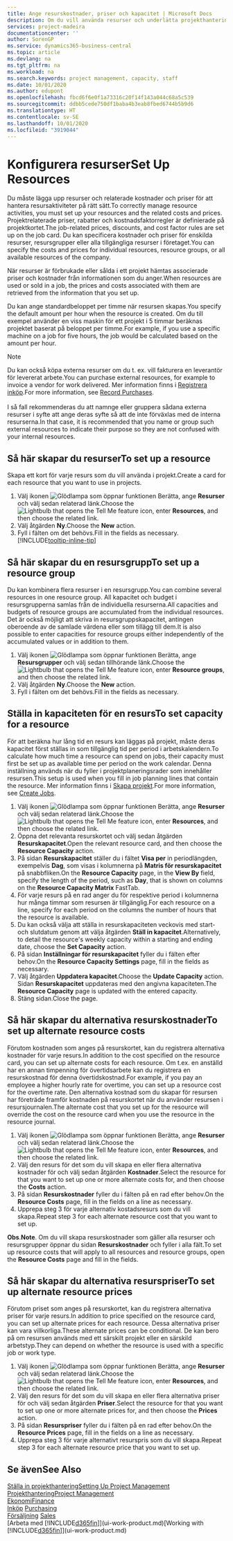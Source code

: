 ```yaml
---
title: Ange resurskostnader, priser och kapacitet | Microsoft Docs
description: Om du vill använda resurser och underlätta projekthantering, specificera kostnader och priser för enskilda resurser eller resursgrupper och ange en resurskapacitet.
services: project-madeira
documentationcenter: ''
author: SorenGP
ms.service: dynamics365-business-central
ms.topic: article
ms.devlang: na
ms.tgt_pltfrm: na
ms.workload: na
ms.search.keywords: project management, capacity, staff
ms.date: 10/01/2020
ms.author: edupont
ms.openlocfilehash: fbcd6f6e0f1a73316c20f14f143a044c68a5c539
ms.sourcegitcommit: ddbb5cede750df1baba4b3eab8fbed6744b5b9d6
ms.translationtype: HT
ms.contentlocale: sv-SE
ms.lasthandoff: 10/01/2020
ms.locfileid: "3919044"
---
```

# <a name="set-up-resources"></a><span data-ttu-id="b6018-103">Konfigurera resurser</span><span class="sxs-lookup"><span data-stu-id="b6018-103">Set Up Resources</span></span>
<span data-ttu-id="b6018-104">Du måste lägga upp resurser och relaterade kostnader och priser för att hantera resursaktiviteter på rätt sätt.</span><span class="sxs-lookup"><span data-stu-id="b6018-104">To correctly manage resource activities, you must set up your resources and the related costs and prices.</span></span> <span data-ttu-id="b6018-105">Projektrelaterade priser, rabatter och kostnadsfaktorregler är definierade på projektkortet.</span><span class="sxs-lookup"><span data-stu-id="b6018-105">The job-related prices, discounts, and cost factor rules are set up on the job card.</span></span> <span data-ttu-id="b6018-106">Du kan specificera kostnader och priser för enskilda resurser, resursgrupper eller alla tillgängliga resurser i företaget.</span><span class="sxs-lookup"><span data-stu-id="b6018-106">You can specify the costs and prices for individual resources, resource groups, or all available resources of the company.</span></span>

<span data-ttu-id="b6018-107">När resurser är förbrukade eller sålda i ett projekt hämtas associerade priser och kostnader från informationen som du anger.</span><span class="sxs-lookup"><span data-stu-id="b6018-107">When resources are used or sold in a job, the prices and costs associated with them are retrieved from the information that you set up.</span></span>

<span data-ttu-id="b6018-108">Du kan ange standardbeloppet per timme när resursen skapas.</span><span class="sxs-lookup"><span data-stu-id="b6018-108">You specify the default amount per hour when the resource is created.</span></span> <span data-ttu-id="b6018-109">Om du till exempel använder en viss maskin för ett projekt i 5 timmar beräknas projektet baserat på beloppet per timme.</span><span class="sxs-lookup"><span data-stu-id="b6018-109">For example, if you use a specific machine on a job for five hours, the job would be calculated based on the amount per hour.</span></span>

> [!NOTE]
> <span data-ttu-id="b6018-110">Du kan också köpa externa resurser om du t. ex. vill fakturera en leverantör för levererat arbete.</span><span class="sxs-lookup"><span data-stu-id="b6018-110">You can purchase external resources, for example to invoice a vendor for work delivered.</span></span> <span data-ttu-id="b6018-111">Mer information finns i [Registrera inköp](purchasing-how-record-purchases.md).</span><span class="sxs-lookup"><span data-stu-id="b6018-111">For more information, see [Record Purchases](purchasing-how-record-purchases.md).</span></span><br /><br />
> <span data-ttu-id="b6018-112">I så fall rekommenderas du att namnge eller gruppera sådana externa resurser i syfte att ange deras syfte så att de inte förväxlas med de interna resurserna.</span><span class="sxs-lookup"><span data-stu-id="b6018-112">In that case, it is recommended that you name or group such external resources to indicate their purpose so they are not confused with your internal resources.</span></span>

## <a name="to-set-up-a-resource"></a><span data-ttu-id="b6018-113">Så här skapar du resurser</span><span class="sxs-lookup"><span data-stu-id="b6018-113">To set up a resource</span></span>
<span data-ttu-id="b6018-114">Skapa ett kort för varje resurs som du vill använda i projekt.</span><span class="sxs-lookup"><span data-stu-id="b6018-114">Create a card for each resource that you want to use in projects.</span></span>

1. <span data-ttu-id="b6018-115">Välj ikonen ![Glödlampa som öppnar funktionen Berätta](media/ui-search/search_small.png "Berätta vad du vill göra"), ange **Resurser** och välj sedan relaterad länk.</span><span class="sxs-lookup"><span data-stu-id="b6018-115">Choose the ![Lightbulb that opens the Tell Me feature](media/ui-search/search_small.png "Tell me what you want to do") icon, enter **Resources**, and then choose the related link.</span></span>
2. <span data-ttu-id="b6018-116">Välj åtgärden **Ny**.</span><span class="sxs-lookup"><span data-stu-id="b6018-116">Choose the **New** action.</span></span>
3. <span data-ttu-id="b6018-117">Fyll i fälten om det behövs.</span><span class="sxs-lookup"><span data-stu-id="b6018-117">Fill in the fields as necessary.</span></span> [!INCLUDE[tooltip-inline-tip](includes/tooltip-inline-tip_md.md)]  

## <a name="to-set-up-a-resource-group"></a><span data-ttu-id="b6018-118">Så här skapar du en resursgrupp</span><span class="sxs-lookup"><span data-stu-id="b6018-118">To set up a resource group</span></span>
<span data-ttu-id="b6018-119">Du kan kombinera flera resurser i en resursgrupp.</span><span class="sxs-lookup"><span data-stu-id="b6018-119">You can combine several resources in one resource group.</span></span> <span data-ttu-id="b6018-120">All kapacitet och budget i resursgrupperna samlas från de individuella resurserna.</span><span class="sxs-lookup"><span data-stu-id="b6018-120">All capacities and budgets of resource groups are accumulated from the individual resources.</span></span> <span data-ttu-id="b6018-121">Det är också möjligt att skriva in resursgruppskapacitet, antingen oberoende av de samlade värdena eller som tillägg till dem.</span><span class="sxs-lookup"><span data-stu-id="b6018-121">It is also possible to enter capacities for resource groups either independently of the accumulated values or in addition to them.</span></span>

1. <span data-ttu-id="b6018-122">Välj ikonen ![Glödlampa som öppnar funktionen Berätta](media/ui-search/search_small.png "Berätta vad du vill göra"), ange **Resursgrupper** och välj sedan tillhörande länk.</span><span class="sxs-lookup"><span data-stu-id="b6018-122">Choose the ![Lightbulb that opens the Tell Me feature](media/ui-search/search_small.png "Tell me what you want to do") icon, enter **Resource groups**, and then choose the related link.</span></span>
2. <span data-ttu-id="b6018-123">Välj åtgärden **Ny**.</span><span class="sxs-lookup"><span data-stu-id="b6018-123">Choose the **New** action.</span></span>
3. <span data-ttu-id="b6018-124">Fyll i fälten om det behövs.</span><span class="sxs-lookup"><span data-stu-id="b6018-124">Fill in the fields as necessary.</span></span>

## <a name="to-set-capacity-for-a-resource"></a><span data-ttu-id="b6018-125">Ställa in kapaciteten för en resurs</span><span class="sxs-lookup"><span data-stu-id="b6018-125">To set capacity for a resource</span></span>
<span data-ttu-id="b6018-126">För att beräkna hur lång tid en resurs kan läggas på projekt, måste deras kapacitet först ställas in som tillgänglig tid per period i arbetskalendern.</span><span class="sxs-lookup"><span data-stu-id="b6018-126">To calculate how much time a resource can spend on jobs, their capacity must first be set up as available time per period on the work calendar.</span></span> <span data-ttu-id="b6018-127">Denna inställning används när du fyller i projektplaneringsrader som innehåller resursen.</span><span class="sxs-lookup"><span data-stu-id="b6018-127">This setup is used when you fill in job planning lines that contain the resource.</span></span> <span data-ttu-id="b6018-128">Mer information finns i [Skapa projekt](projects-how-create-jobs.md).</span><span class="sxs-lookup"><span data-stu-id="b6018-128">For more information, see [Create Jobs](projects-how-create-jobs.md).</span></span>

1. <span data-ttu-id="b6018-129">Välj ikonen ![Glödlampa som öppnar funktionen Berätta](media/ui-search/search_small.png "Berätta vad du vill göra"), ange **Resurser** och välj sedan relaterad länk.</span><span class="sxs-lookup"><span data-stu-id="b6018-129">Choose the ![Lightbulb that opens the Tell Me feature](media/ui-search/search_small.png "Tell me what you want to do") icon, enter **Resources**, and then choose the related link.</span></span>
2. <span data-ttu-id="b6018-130">Öppna det relevanta resurskortet och välj sedan åtgärden **Resurskapacitet**.</span><span class="sxs-lookup"><span data-stu-id="b6018-130">Open the relevant resource card, and then choose the **Resource Capacity** action.</span></span>
3. <span data-ttu-id="b6018-131">På sidan **Resurskapacitet** ställer du i fältet **Visa per** in periodlängden, exempelvis **Dag**, som visas i kolumnerna på **Matris för resurskapacitet** på snabbfliken.</span><span class="sxs-lookup"><span data-stu-id="b6018-131">On the **Resource Capacity** page, in the **View By** field, specify the length of the period, such as **Day**, that is shown on columns on the **Resource Capacity Matrix** FastTab.</span></span>
4. <span data-ttu-id="b6018-132">För varje resurs på en rad anger du för respektive period i kolumnerna hur många timmar som resursen är tillgänglig.</span><span class="sxs-lookup"><span data-stu-id="b6018-132">For each resource on a line, specify for each period on the columns the number of hours that the resource is available.</span></span>
5. <span data-ttu-id="b6018-133">Du kan också välja att ställa in resurskapaciteten veckovis med start- och slutdatum genom att välja åtgärden **Ställ in kapacitet**.</span><span class="sxs-lookup"><span data-stu-id="b6018-133">Alternatively, to detail the resource's weekly capacity within a starting and ending date, choose the **Set Capacity** action.</span></span>
6. <span data-ttu-id="b6018-134">På sidan **Inställningar för resurskapacitet** fyller du i fälten efter behov.</span><span class="sxs-lookup"><span data-stu-id="b6018-134">On the **Resource Capacity Settings** page, fill in the fields as necessary.</span></span>
7. <span data-ttu-id="b6018-135">Välj åtgärden **Uppdatera kapacitet**.</span><span class="sxs-lookup"><span data-stu-id="b6018-135">Choose the **Update Capacity** action.</span></span> <span data-ttu-id="b6018-136">Sidan **Resurskapacitet** uppdateras med den angivna kapaciteten.</span><span class="sxs-lookup"><span data-stu-id="b6018-136">The **Resource Capacity** page is updated with the entered capacity.</span></span>
8. <span data-ttu-id="b6018-137">Stäng sidan.</span><span class="sxs-lookup"><span data-stu-id="b6018-137">Close the page.</span></span>

## <a name="to-set-up-alternate-resource-costs"></a><span data-ttu-id="b6018-138">Så här skapar du alternativa resurskostnader</span><span class="sxs-lookup"><span data-stu-id="b6018-138">To set up alternate resource costs</span></span>
<span data-ttu-id="b6018-139">Förutom kostnaden som anges på resurskortet, kan du registrera alternativa kostnader för varje resurs.</span><span class="sxs-lookup"><span data-stu-id="b6018-139">In addition to the cost specified on the resource card, you can set up alternate costs for each resource.</span></span> <span data-ttu-id="b6018-140">Om t.ex. en anställd har en annan timpenning för övertidsarbete kan du registrera en resurskostnad för denna övertidskostnad.</span><span class="sxs-lookup"><span data-stu-id="b6018-140">For example, if you pay an employee a higher hourly rate for overtime, you can set up a resource cost for the overtime rate.</span></span> <span data-ttu-id="b6018-141">Den alternativa kostnad som du skapar för resursen har företräde framför kostnaden på resurskortet när du använder resursen i resursjournalen.</span><span class="sxs-lookup"><span data-stu-id="b6018-141">The alternate cost that you set up for the resource will override the cost on the resource card when you use the resource in the resource journal.</span></span>

1. <span data-ttu-id="b6018-142">Välj ikonen ![Glödlampa som öppnar funktionen Berätta](media/ui-search/search_small.png "Berätta vad du vill göra"), ange **Resurser** och välj sedan relaterad länk.</span><span class="sxs-lookup"><span data-stu-id="b6018-142">Choose the ![Lightbulb that opens the Tell Me feature](media/ui-search/search_small.png "Tell me what you want to do") icon, enter **Resources**, and then choose the related link.</span></span>  
2. <span data-ttu-id="b6018-143">Välj den resurs för det som du vill skapa en eller flera alternativa kostnader för och välj sedan åtgärden **Kostnader**.</span><span class="sxs-lookup"><span data-stu-id="b6018-143">Select the resource for that you want to set up one or more alternate costs for, and then choose the **Costs** action.</span></span>  
3. <span data-ttu-id="b6018-144">På sidan **Resurskostnader** fyller du i fälten på en rad efter behov.</span><span class="sxs-lookup"><span data-stu-id="b6018-144">On the **Resource Costs** page, fill in the fields on a line as necessary.</span></span>  
4. <span data-ttu-id="b6018-145">Upprepa steg 3 för varje alternativ kostadsresurs som du vill skapa.</span><span class="sxs-lookup"><span data-stu-id="b6018-145">Repeat step 3 for each alternate resource cost that you want to set up.</span></span>

<span data-ttu-id="b6018-146">**Obs**.</span><span class="sxs-lookup"><span data-stu-id="b6018-146">**Note**.</span></span> <span data-ttu-id="b6018-147">Om du vill skapa resurskostnader som gäller alla resurser och resursgrupper öppnar du sidan  **Resurskostnader** och fyller i alla fält.</span><span class="sxs-lookup"><span data-stu-id="b6018-147">To set up resource costs that will apply to all resources and resource groups, open the **Resource Costs** page and fill in the fields.</span></span>

## <a name="to-set-up-alternate-resource-prices"></a><span data-ttu-id="b6018-148">Så här skapar du alternativa resurspriser</span><span class="sxs-lookup"><span data-stu-id="b6018-148">To set up alternate resource prices</span></span>
<span data-ttu-id="b6018-149">Förutom priset som anges på resurskortet, kan du registrera alternativa priser för varje resurs.</span><span class="sxs-lookup"><span data-stu-id="b6018-149">In addition to price specified on the resource card, you can set up alternate prices for each resource.</span></span> <span data-ttu-id="b6018-150">Dessa alternativa priser kan vara villkorliga.</span><span class="sxs-lookup"><span data-stu-id="b6018-150">These alternate prices can be conditional.</span></span> <span data-ttu-id="b6018-151">De kan bero på om resursen används med ett särskilt projekt eller en särskild arbetstyp.</span><span class="sxs-lookup"><span data-stu-id="b6018-151">They can depend on whether the resource is used with a specific job or work type.</span></span>

1. <span data-ttu-id="b6018-152">Välj ikonen ![Glödlampa som öppnar funktionen Berätta](media/ui-search/search_small.png "Berätta vad du vill göra"), ange **Resurser** och välj sedan relaterad länk.</span><span class="sxs-lookup"><span data-stu-id="b6018-152">Choose the ![Lightbulb that opens the Tell Me feature](media/ui-search/search_small.png "Tell me what you want to do") icon, enter **Resources**, and then choose the related link.</span></span>
2. <span data-ttu-id="b6018-153">Välj den resurs för det som du vill skapa en eller flera alternativa priser för och välj sedan åtgärden **Priser**.</span><span class="sxs-lookup"><span data-stu-id="b6018-153">Select the resource for that you want to set up one or more alternate prices for, and then choose the **Prices** action.</span></span>
3. <span data-ttu-id="b6018-154">På sidan **Resurspriser** fyller du i fälten på en rad efter behov.</span><span class="sxs-lookup"><span data-stu-id="b6018-154">On the **Resource Prices** page, fill in the fields on a line as necessary.</span></span>
4. <span data-ttu-id="b6018-155">Upprepa steg 3 för varje alternativt resurspris som du vill skapa.</span><span class="sxs-lookup"><span data-stu-id="b6018-155">Repeat step 3 for each alternate resource price that you want to set up.</span></span>

## <a name="see-also"></a><span data-ttu-id="b6018-156">Se även</span><span class="sxs-lookup"><span data-stu-id="b6018-156">See Also</span></span>
[<span data-ttu-id="b6018-157">Ställa in projekthantering</span><span class="sxs-lookup"><span data-stu-id="b6018-157">Setting Up Project Management</span></span>](projects-setup-projects.md)  
[<span data-ttu-id="b6018-158">Projekthantering</span><span class="sxs-lookup"><span data-stu-id="b6018-158">Project Management</span></span>](projects-manage-projects.md)  
[<span data-ttu-id="b6018-159">Ekonomi</span><span class="sxs-lookup"><span data-stu-id="b6018-159">Finance</span></span>](finance.md)  
<span data-ttu-id="b6018-160">[Inköp](purchasing-manage-purchasing.md)       </span><span class="sxs-lookup"><span data-stu-id="b6018-160">[Purchasing](purchasing-manage-purchasing.md)       </span></span>  
<span data-ttu-id="b6018-161">[Försäljning](sales-manage-sales.md)    </span><span class="sxs-lookup"><span data-stu-id="b6018-161">[Sales](sales-manage-sales.md)    </span></span>  
<span data-ttu-id="b6018-162">[Arbeta med [!INCLUDE[d365fin](includes/d365fin_md.md)]](ui-work-product.md)</span><span class="sxs-lookup"><span data-stu-id="b6018-162">[Working with [!INCLUDE[d365fin](includes/d365fin_md.md)]](ui-work-product.md)</span></span>  
